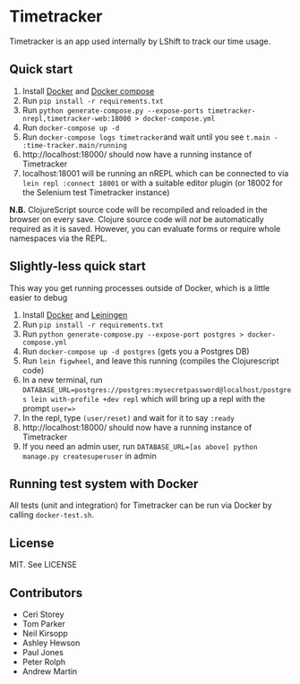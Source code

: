 Timetracker
===========

Timetracker is an app used internally by LShift to track our time usage.

Quick start
-----------
1. Install [Docker](https://www.docker.com/) and [Docker compose](https://docs.docker.com/compose/install/)
2. Run `pip install -r requirements.txt`
3. Run `python generate-compose.py --expose-ports timetracker-nrepl,timetracker-web:18000 > docker-compose.yml`
4. Run `docker-compose up -d`
5. Run `docker-compose logs timetracker`and wait until you see `t.main - :time-tracker.main/running`
6. http://localhost:18000/ should now have a running instance of Timetracker
7. localhost:18001 will be running an nREPL which can be connected to via `lein
   repl :connect 18001` or with a suitable editor plugin (or 18002 for the Selenium test Timetracker instance)

**N.B.** ClojureScript source code will be recompiled and reloaded in the
browser on every save. Clojure source code will *not* be automatically required
as it is saved. However, you can evaluate forms or require whole namespaces via
the REPL.

Slightly-less quick start
-------------------------
This way you get running processes outside of Docker, which is a little easier to debug

1. Install [Docker](https://www.docker.com/) and [Leiningen](https://leiningen.org/)
2. Run `pip install -r requirements.txt`
3. Run `python generate-compose.py --expose-port postgres > docker-compose.yml`
4. Run `docker-compose up -d postgres` (gets you a Postgres DB)
5. Run `lein figwheel`, and leave this running (compiles the Clojurescript code)
6. In a new terminal, run `DATABASE_URL=postgres://postgres:mysecretpassword@localhost/postgres lein with-profile +dev repl` which will bring up a repl with the prompt `user=>`
7. In the repl, type `(user/reset)` and wait for it to say `:ready`
8. http://localhost:18000/ should now have a running instance of Timetracker
9. If you need an admin user, run `DATABASE_URL=[as above] python manage.py createsuperuser` in admin

Running test system with Docker
-------------------------------

All tests (unit and integration) for Timetracker can be run via Docker by
calling `docker-test.sh`.

License
-------

MIT. See LICENSE

Contributors
------------

* Ceri Storey
* Tom Parker
* Neil Kirsopp
* Ashley Hewson
* Paul Jones
* Peter Rolph
* Andrew Martin

